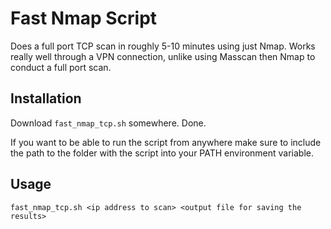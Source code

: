 # Fast Nmap Script

Does a full port TCP scan in roughly 5-10 minutes using just Nmap. Works really well through a VPN connection, unlike using Masscan then Nmap to conduct a full port scan.

## Installation

Download `fast_nmap_tcp.sh` somewhere. Done.

If you want to be able to run the script from anywhere make sure to include the path to the folder with the script into your PATH environment variable.

## Usage

```
fast_nmap_tcp.sh <ip address to scan> <output file for saving the results>
```
